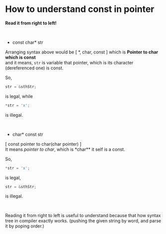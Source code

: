# How to understand const in pointer

**Read it from right to left!**

</br>

- const char\* str

Arranging syntax above would be [ *, char, const ] which is **Pointer to char which is const**  
and it means, `str` is variable that pointer, which is its character (dereferenced one) is const.

So,

```c
str = &sthStr;
```

is legal, while

```c
*str = 'x';
```

is illegal.

</br>

- char\* const str

[ const pointer to char(char pointer) ]  
It means _pointer to char_, which is \*char\*\* it self is a const.

So,

```c
*str = 'x';
```

is legal,

```c
str = &sthStr;
```

is illegal.

</br>   
   
Reading it from right to left is useful to understand because that how syntax tree in compiler exactly works. (pushing the given string by word, and parse it by poping order.)
